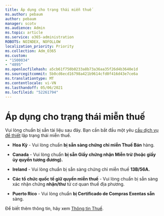 ```yaml
---
title: Áp dụng cho trạng thái miễn thuế
ms.author: pebaum
author: pebaum
manager: scotv
ms.audience: Admin
ms.topic: article
ms.service: o365-administration
ROBOTS: NOINDEX, NOFOLLOW
localization_priority: Priority
ms.collection: Adm_O365
ms.custom:
- "1500034"
- "4895"
ms.openlocfilehash: a5cb61f750b0233a8b73a36aa35f26d4b3640e1d
ms.sourcegitcommit: 5b0cd6ecd16798a421b9614cfd0f416d43e7ce6a
ms.translationtype: MT
ms.contentlocale: vi-VN
ms.lasthandoff: 05/06/2021
ms.locfileid: "52261794"
---
```

# <a name="apply-for-tax-exempt-status"></a>Áp dụng cho trạng thái miễn thuế

Vui lòng chuẩn bị sẵn tài liệu sau đây. Bạn cần bắt đầu một yêu [cầu dịch vụ để thiết](/microsoft-365/admin/contact-support-for-business-products) lập trạng thái miễn thuế.

- **Hoa Kỳ** - Vui lòng chuẩn **bị sẵn sàng chứng chỉ miễn Thuế Bán** hàng.

- **Canada** - Vui lòng chuẩn **bị sẵn Giấy chứng nhận Miễn trừ (hoặc giấy ủy quyền tương đương).**

- **Ireland** - Vui lòng chuẩn bị sẵn sàng chứng chỉ miễn thuế **13B/56A.**

- **Các tổ chức quốc tế giữ quyền miễn thuế** - Vui lòng chuẩn bị sẵn sàng xác nhận chứng **nhận/thư** từ cơ quan thuế địa phương.

- **Puerto Rico** - Vui lòng chuẩn **bị Certificado de Compras Exentas sẵn** sàng.

Để biết thêm thông tin, hãy xem [Thông tin Thuế](https://docs.microsoft.com/microsoft-365/commerce/billing-and-payments/tax-information).
